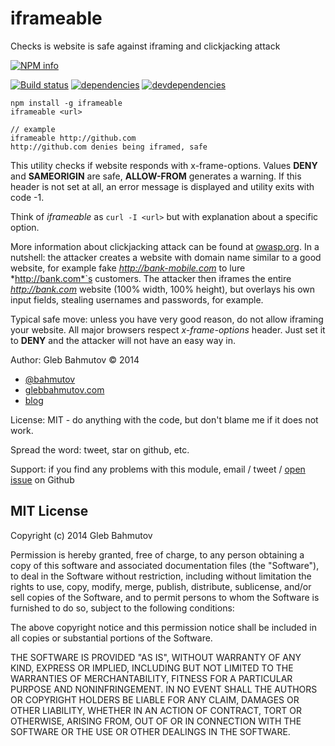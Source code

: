 # iframeable

Checks is website is safe against iframing and clickjacking attack

[![NPM info][nodei.co]](https://npmjs.org/package/iframeable)

[![Build status][ci-image]][ci-url]
[![dependencies][dependencies-image]][dependencies-url]
[![devdependencies][iframeable-devdependencies-image] ][iframeable-devdependencies-url]

    npm install -g iframeable
    iframeable <url>

    // example
    iframeable http://github.com
    http://github.com denies being iframed, safe

This utility checks if website responds with x-frame-options.
Values **DENY** and **SAMEORIGIN** are safe, **ALLOW-FROM** generates a warning.
If this header is not set at all, an error message is displayed and utility
exits with code -1.

Think of *iframeable* as `curl -I <url>` but with explanation about a specific option.

More information about clickjacking attack can be found at
[owasp.org](https://www.owasp.org/index.php/Clickjacking_Defense_Cheat_Sheet).
In a nutshell: the attacker creates a website with domain name similar to a good website,
for example fake *http://bank-mobile.com* to lure *http://bank.com*`s customers.
The attacker then iframes the entire *http://bank.com* website (100% width, 100% height),
but overlays his own input fields, stealing usernames and passwords, for example.

Typical safe move: unless you have very good reason, do not allow iframing your
website. All major browsers respect *x-frame-options* header. Just set it to **DENY**
and the attacker will not have an easy way in.

Author: Gleb Bahmutov &copy; 2014

* [@bahmutov](https://twitter.com/bahmutov)
* [glebbahmutov.com](http://glebbahmutov.com)
* [blog](http://glebbahmutov.com/blog)

License: MIT - do anything with the code, but don't blame me if it does not work.

Spread the word: tweet, star on github, etc.

Support: if you find any problems with this module, email / tweet /
[open issue](https://github.com/bahmutov/iframeable/issues) on Github

## MIT License

Copyright (c) 2014 Gleb Bahmutov

Permission is hereby granted, free of charge, to any person
obtaining a copy of this software and associated documentation
files (the "Software"), to deal in the Software without
restriction, including without limitation the rights to use,
copy, modify, merge, publish, distribute, sublicense, and/or sell
copies of the Software, and to permit persons to whom the
Software is furnished to do so, subject to the following
conditions:

The above copyright notice and this permission notice shall be
included in all copies or substantial portions of the Software.

THE SOFTWARE IS PROVIDED "AS IS", WITHOUT WARRANTY OF ANY KIND,
EXPRESS OR IMPLIED, INCLUDING BUT NOT LIMITED TO THE WARRANTIES
OF MERCHANTABILITY, FITNESS FOR A PARTICULAR PURPOSE AND
NONINFRINGEMENT. IN NO EVENT SHALL THE AUTHORS OR COPYRIGHT
HOLDERS BE LIABLE FOR ANY CLAIM, DAMAGES OR OTHER LIABILITY,
WHETHER IN AN ACTION OF CONTRACT, TORT OR OTHERWISE, ARISING
FROM, OUT OF OR IN CONNECTION WITH THE SOFTWARE OR THE USE OR
OTHER DEALINGS IN THE SOFTWARE.

[ci-image]: https://travis-ci.org/bahmutov/iframeable.png?branch=master
[ci-url]: https://travis-ci.org/bahmutov/iframeable
[nodei.co]: https://nodei.co/npm/iframeable.png?downloads=true
[dependencies-image]: https://david-dm.org/bahmutov/iframeable.png
[dependencies-url]: https://david-dm.org/bahmutov/iframeable
[iframeable-devdependencies-image]: https://david-dm.org/bahmutov/iframeable/dev-status.png
[iframeable-devdependencies-url]: https://david-dm.org/bahmutov/iframeable#info=devDependencies
